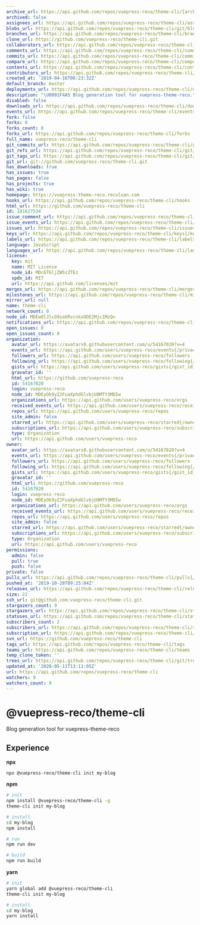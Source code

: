 ```yaml
---
archive_url: https://api.github.com/repos/vuepress-reco/theme-cli/{archive_format}{/ref}
archived: false
assignees_url: https://api.github.com/repos/vuepress-reco/theme-cli/assignees{/user}
blobs_url: https://api.github.com/repos/vuepress-reco/theme-cli/git/blobs{/sha}
branches_url: https://api.github.com/repos/vuepress-reco/theme-cli/branches{/branch}
clone_url: https://github.com/vuepress-reco/theme-cli.git
collaborators_url: https://api.github.com/repos/vuepress-reco/theme-cli/collaborators{/collaborator}
comments_url: https://api.github.com/repos/vuepress-reco/theme-cli/comments{/number}
commits_url: https://api.github.com/repos/vuepress-reco/theme-cli/commits{/sha}
compare_url: https://api.github.com/repos/vuepress-reco/theme-cli/compare/{base}...{head}
contents_url: https://api.github.com/repos/vuepress-reco/theme-cli/contents/{+path}
contributors_url: https://api.github.com/repos/vuepress-reco/theme-cli/contributors
created_at: '2019-04-16T06:23:32Z'
default_branch: master
deployments_url: https://api.github.com/repos/vuepress-reco/theme-cli/deployments
description: "\U0001F4A5 Blog generation tool for vuepress-theme-reco."
disabled: false
downloads_url: https://api.github.com/repos/vuepress-reco/theme-cli/downloads
events_url: https://api.github.com/repos/vuepress-reco/theme-cli/events
fork: false
forks: 0
forks_count: 0
forks_url: https://api.github.com/repos/vuepress-reco/theme-cli/forks
full_name: vuepress-reco/theme-cli
git_commits_url: https://api.github.com/repos/vuepress-reco/theme-cli/git/commits{/sha}
git_refs_url: https://api.github.com/repos/vuepress-reco/theme-cli/git/refs{/sha}
git_tags_url: https://api.github.com/repos/vuepress-reco/theme-cli/git/tags{/sha}
git_url: git://github.com/vuepress-reco/theme-cli.git
has_downloads: true
has_issues: true
has_pages: false
has_projects: true
has_wiki: true
homepage: https://vuepress-theme-reco.recoluan.com
hooks_url: https://api.github.com/repos/vuepress-reco/theme-cli/hooks
html_url: https://github.com/vuepress-reco/theme-cli
id: 181627534
issue_comment_url: https://api.github.com/repos/vuepress-reco/theme-cli/issues/comments{/number}
issue_events_url: https://api.github.com/repos/vuepress-reco/theme-cli/issues/events{/number}
issues_url: https://api.github.com/repos/vuepress-reco/theme-cli/issues{/number}
keys_url: https://api.github.com/repos/vuepress-reco/theme-cli/keys{/key_id}
labels_url: https://api.github.com/repos/vuepress-reco/theme-cli/labels{/name}
language: JavaScript
languages_url: https://api.github.com/repos/vuepress-reco/theme-cli/languages
license:
  key: mit
  name: MIT License
  node_id: MDc6TGljZW5zZTEz
  spdx_id: MIT
  url: https://api.github.com/licenses/mit
merges_url: https://api.github.com/repos/vuepress-reco/theme-cli/merges
milestones_url: https://api.github.com/repos/vuepress-reco/theme-cli/milestones{/number}
mirror_url: null
name: theme-cli
network_count: 0
node_id: MDEwOlJlcG9zaXRvcnkxODE2Mjc1MzQ=
notifications_url: https://api.github.com/repos/vuepress-reco/theme-cli/notifications{?since,all,participating}
open_issues: 0
open_issues_count: 0
organization:
  avatar_url: https://avatars0.githubusercontent.com/u/54167020?v=4
  events_url: https://api.github.com/users/vuepress-reco/events{/privacy}
  followers_url: https://api.github.com/users/vuepress-reco/followers
  following_url: https://api.github.com/users/vuepress-reco/following{/other_user}
  gists_url: https://api.github.com/users/vuepress-reco/gists{/gist_id}
  gravatar_id: ''
  html_url: https://github.com/vuepress-reco
  id: 54167020
  login: vuepress-reco
  node_id: MDEyOk9yZ2FuaXphdGlvbjU0MTY3MDIw
  organizations_url: https://api.github.com/users/vuepress-reco/orgs
  received_events_url: https://api.github.com/users/vuepress-reco/received_events
  repos_url: https://api.github.com/users/vuepress-reco/repos
  site_admin: false
  starred_url: https://api.github.com/users/vuepress-reco/starred{/owner}{/repo}
  subscriptions_url: https://api.github.com/users/vuepress-reco/subscriptions
  type: Organization
  url: https://api.github.com/users/vuepress-reco
owner:
  avatar_url: https://avatars0.githubusercontent.com/u/54167020?v=4
  events_url: https://api.github.com/users/vuepress-reco/events{/privacy}
  followers_url: https://api.github.com/users/vuepress-reco/followers
  following_url: https://api.github.com/users/vuepress-reco/following{/other_user}
  gists_url: https://api.github.com/users/vuepress-reco/gists{/gist_id}
  gravatar_id: ''
  html_url: https://github.com/vuepress-reco
  id: 54167020
  login: vuepress-reco
  node_id: MDEyOk9yZ2FuaXphdGlvbjU0MTY3MDIw
  organizations_url: https://api.github.com/users/vuepress-reco/orgs
  received_events_url: https://api.github.com/users/vuepress-reco/received_events
  repos_url: https://api.github.com/users/vuepress-reco/repos
  site_admin: false
  starred_url: https://api.github.com/users/vuepress-reco/starred{/owner}{/repo}
  subscriptions_url: https://api.github.com/users/vuepress-reco/subscriptions
  type: Organization
  url: https://api.github.com/users/vuepress-reco
permissions:
  admin: false
  pull: true
  push: false
private: false
pulls_url: https://api.github.com/repos/vuepress-reco/theme-cli/pulls{/number}
pushed_at: '2019-10-28T09:25:04Z'
releases_url: https://api.github.com/repos/vuepress-reco/theme-cli/releases{/id}
size: 22
ssh_url: git@github.com:vuepress-reco/theme-cli.git
stargazers_count: 9
stargazers_url: https://api.github.com/repos/vuepress-reco/theme-cli/stargazers
statuses_url: https://api.github.com/repos/vuepress-reco/theme-cli/statuses/{sha}
subscribers_count: 2
subscribers_url: https://api.github.com/repos/vuepress-reco/theme-cli/subscribers
subscription_url: https://api.github.com/repos/vuepress-reco/theme-cli/subscription
svn_url: https://github.com/vuepress-reco/theme-cli
tags_url: https://api.github.com/repos/vuepress-reco/theme-cli/tags
teams_url: https://api.github.com/repos/vuepress-reco/theme-cli/teams
temp_clone_token: ''
trees_url: https://api.github.com/repos/vuepress-reco/theme-cli/git/trees{/sha}
updated_at: '2020-05-11T13:11:05Z'
url: https://api.github.com/repos/vuepress-reco/theme-cli
watchers: 9
watchers_count: 9
---
```


# @vuepress-reco/theme-cli

Blog generation tool for vuepress-theme-reco 

## Experience

**npx**

```
npx @vuepress-reco/theme-cli init my-blog
```

**npm**

```bash
# init
npm install @vuepress-reco/theme-cli -g
theme-cli init my-blog

# install
cd my-blog
npm install

# run
npm run dev

# build
npm run build
```

**yarn**

```bash
# init
yarn global add @vuepress-reco/theme-cli
theme-cli init my-blog

# install
cd my-blog
yarn install
